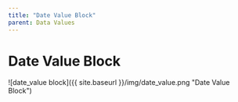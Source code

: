 ```yaml
---
title: "Date Value Block"
parent: Data Values
---
```

# Date Value Block
![date_value block]({{ site.baseurl }}/img/date_value.png "Date Value Block")